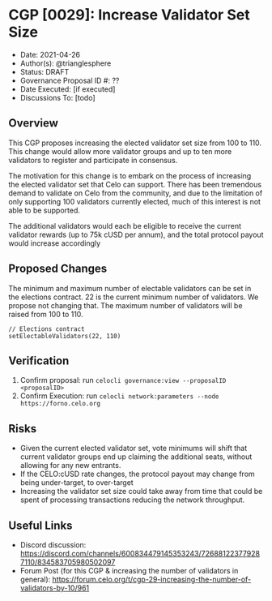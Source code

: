 # CGP [0029]: Increase Validator Set Size

- Date: 2021-04-26
- Author(s): @trianglesphere
- Status: DRAFT
- Governance Proposal ID #: ??
- Date Executed: [if executed]
- Discussions To: [todo]

## Overview

This CGP proposes increasing the elected validator set size from 100 to 110. This change would allow more validator groups and up to ten more validators to register and participate in consensus.

The motivation for this change is to embark on the process of increasing the elected validator set that Celo can support. There has been tremendous demand to validate on Celo from the community, and due to the limitation of only supporting 100 validators currently elected, much of this interest is not able to be supported.

The additional validators would each be eligible to receive the current validator rewards (up to 75k cUSD per annum), and the total protocol payout would increase accordingly

## Proposed Changes

The minimum and maximum number of electable validators can be set in the elections contract.
22 is the current minimum number of validators. We propose not changing that.
The maximum number of validators will be raised from 100 to 110.
```
// Elections contract
setElectableValidators(22, 110)
```

## Verification

1. Confirm proposal: run `celocli governance:view --proposalID <proposalID>`
2. Confirm Execution: run `celocli network:parameters --node https://forno.celo.org`

## Risks

- Given the current elected validator set, vote minimums will shift that current validator groups end up claiming the additional seats, without allowing for any new entrants.
- If the CELO:cUSD rate changes, the protocol payout may change from being under-target, to over-target 
- Increasing the validator set size could take away from time that could be spent of processing transactions reducing the network throughput.

## Useful Links

- Discord discussion: https://discord.com/channels/600834479145353243/726881223779287110/834583705980502097
- Forum Post (for this CGP & increasing the number of validators in general): https://forum.celo.org/t/cgp-29-increasing-the-number-of-validators-by-10/961
